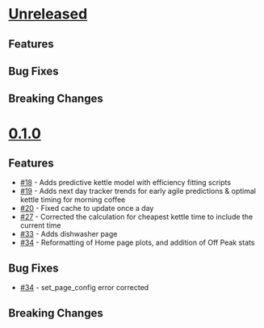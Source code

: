 # [Unreleased](https://github.com/katielukow/agile-home-dashboard)

## Features

## Bug Fixes

## Breaking Changes

# [0.1.0](https://github.com/katielukow/agile-home-dashboard/tree/v0.1.0)

## Features

- [#18](https://github.com/katielukow/agile-home-dashboard/pull/18) - Adds predictive kettle model with efficiency fitting scripts
- [#19](https://github.com/katielukow/agile-home-dashboard/pull/19) - Adds next day tracker trends for early agile predictions & optimal kettle timing for morning coffee
- [#20](https://github.com/katielukow/agile-home-dashboard/pull/26) - Fixed cache to update once a day
- [#27](https://github.com/katielukow/agile-home-dashboard/pull/27) - Corrected the calculation for cheapest kettle time to include the current time
- [#33](https://github.com/katielukow/agile-home-dashboard/pull/33) - Adds dishwasher page
- [#34](https://github.com/katielukow/agile-home-dashboard/pull/34) - Reformatting of Home page plots, and addition of Off Peak stats

## Bug Fixes

- [#34](https://github.com/katielukow/agile-home-dashboard/pull/34) - set_page_config error corrected

## Breaking Changes
